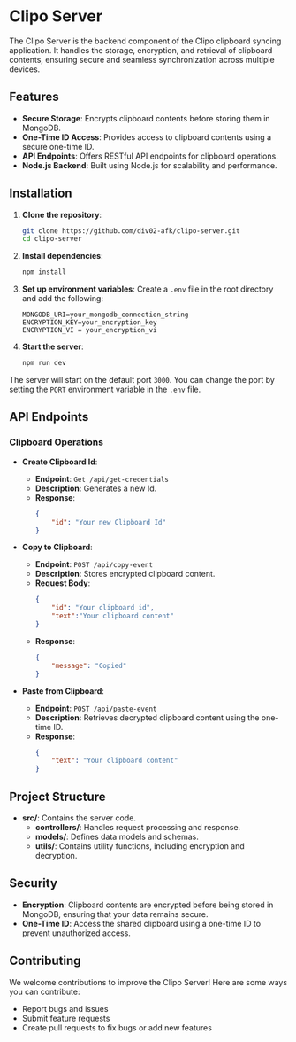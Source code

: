 # Clipo Server

The Clipo Server is the backend component of the Clipo clipboard syncing application. It handles the storage, encryption, and retrieval of clipboard contents, ensuring secure and seamless synchronization across multiple devices.

## Features

- **Secure Storage**: Encrypts clipboard contents before storing them in MongoDB.
- **One-Time ID Access**: Provides access to clipboard contents using a secure one-time ID.
- **API Endpoints**: Offers RESTful API endpoints for clipboard operations.
- **Node.js Backend**: Built using Node.js for scalability and performance.



## Installation

1. **Clone the repository**:
    ```sh
    git clone https://github.com/div02-afk/clipo-server.git
    cd clipo-server
    ```

2. **Install dependencies**:
    ```sh
    npm install
    ```

3. **Set up environment variables**:
    Create a `.env` file in the root directory and add the following:
    ```env
    MONGODB_URI=your_mongodb_connection_string
    ENCRYPTION_KEY=your_encryption_key
    ENCRYPTION_VI = your_encryption_vi
    ```

4. **Start the server**:
    ```sh
    npm run dev
    ```

The server will start on the default port `3000`. You can change the port by setting the `PORT` environment variable in the `.env` file.

## API Endpoints

### Clipboard Operations

- **Create Clipboard Id**:
    - **Endpoint**: `Get /api/get-credentials`
    - **Description**: Generates a new Id.
    - **Response**:
        ```json
        {
            "id": "Your new Clipboard Id"
        }
        ```

- **Copy to Clipboard**:
    - **Endpoint**: `POST /api/copy-event`
    - **Description**: Stores encrypted clipboard content.
    - **Request Body**:
        ```json
        {
            "id": "Your clipboard id",
            "text":"Your clipboard content"
        }
        ```
    - **Response**:
        ```json
        {
            "message": "Copied"
        }
        ```

- **Paste from Clipboard**:
    - **Endpoint**: `POST /api/paste-event`
    - **Description**: Retrieves decrypted clipboard content using the one-time ID.
    - **Response**:
        ```json
        {
            "text": "Your clipboard content"
        }
        ```

## Project Structure

- **src/**: Contains the server code.
    - **controllers/**: Handles request processing and response.
    - **models/**: Defines data models and schemas.
    - **utils/**: Contains utility functions, including encryption and decryption.

## Security

- **Encryption**: Clipboard contents are encrypted before being stored in MongoDB, ensuring that your data remains secure.
- **One-Time ID**: Access the shared clipboard using a one-time ID to prevent unauthorized access.

## Contributing

We welcome contributions to improve the Clipo Server! Here are some ways you can contribute:

- Report bugs and issues
- Submit feature requests
- Create pull requests to fix bugs or add new features
